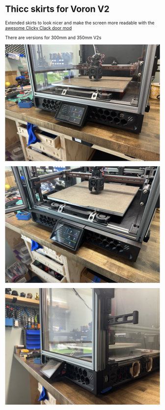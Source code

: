 # Thicc skirts for Voron V2
Extended skirts to look nicer and make the screen more readable with the [awesome Clicky Clack door mod](https://github.com/tanaes/whopping_Voron_mods/tree/main/clickyclacky_door)

There are versions for 300mm and 350mm V2s

![alt text](https://github.com/therick0996/voron_mods/blob/main/thicc_skirts/images/IMG_3459.JPG)

![alt text](https://github.com/therick0996/voron_mods/blob/main/thicc_skirts/images/IMG_3460.JPG)

![alt text](https://github.com/therick0996/voron_mods/blob/main/thicc_skirts/images/IMG_3463.JPG)

